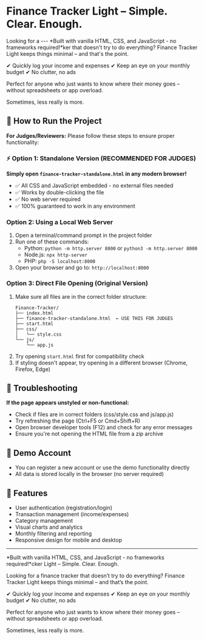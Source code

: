 # Finance Tracker Light – Simple. Clear. Enough.

Looking for a ---
*Built with vanilla HTML, CSS, and JavaScript - no frameworks required!*ker that doesn't try to do everything? Finance Tracker Light keeps things minimal – and that's the point.

✔ Quickly log your income and expenses
✔ Keep an eye on your monthly budget
✔ No clutter, no ads 

Perfect for anyone who just wants to know where their money goes – without spreadsheets or app overload.

Sometimes, less really is more.

## 🚀 How to Run the Project

**For Judges/Reviewers:** Please follow these steps to ensure proper functionality:

### ⚡ Option 1: Standalone Version (RECOMMENDED FOR JUDGES)
**Simply open `finance-tracker-standalone.html` in any modern browser!**
- ✅ All CSS and JavaScript embedded - no external files needed
- ✅ Works by double-clicking the file
- ✅ No web server required
- ✅ 100% guaranteed to work in any environment

### Option 2: Using a Local Web Server 
1. Open a terminal/command prompt in the project folder
2. Run one of these commands:
   - Python: `python -m http.server 8000` or `python3 -m http.server 8000`
   - Node.js: `npx http-server`
   - PHP: `php -S localhost:8000`
3. Open your browser and go to: `http://localhost:8000`

### Option 3: Direct File Opening (Original Version)
1. Make sure all files are in the correct folder structure:
   ```
   Finance-Tracker/
   ├── index.html
   ├── finance-tracker-standalone.html  ← USE THIS FOR JUDGES
   ├── start.html
   ├── css/
   │   └── style.css
   └── js/
       └── app.js
   ```
2. Try opening `start.html` first for compatibility check
3. If styling doesn't appear, try opening in a different browser (Chrome, Firefox, Edge)

## 🔧 Troubleshooting

**If the page appears unstyled or non-functional:**
- Check if files are in correct folders (css/style.css and js/app.js)
- Try refreshing the page (Ctrl+F5 or Cmd+Shift+R)
- Open browser developer tools (F12) and check for any error messages
- Ensure you're not opening the HTML file from a zip archive

## 🎯 Demo Account
- You can register a new account or use the demo functionality directly
- All data is stored locally in the browser (no server required)

## 📱 Features
- User authentication (registration/login)
- Transaction management (income/expenses)
- Category management
- Visual charts and analytics
- Monthly filtering and reporting
- Responsive design for mobile and desktop

---
*Built with vanilla HTML, CSS, and JavaScript - no frameworks required!*cker Light – Simple. Clear. Enough.

Looking for a finance tracker that doesn’t try to do everything? Finance Tracker Light keeps things minimal – and that’s the point.

✔ Quickly log your income and expenses
✔ Keep an eye on your monthly budget
✔ No clutter, no ads 

Perfect for anyone who just wants to know where their money goes – without spreadsheets or app overload.

Sometimes, less really is more.